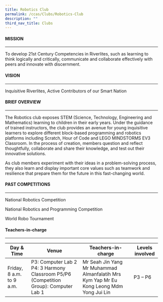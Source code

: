 ```yaml
---
title: Robotics Club
permalink: /ccas/Clubs/Robotics-Club
description: ""
third_nav_title: Clubs
---
```

#### MISSION
-------

To develop 21st Century Competencies in Riverlites, such as learning to think logically and critically, communicate and collaborate effectively with peers and innovate with discernment. 

#### VISION
------

  

Inquisitive Riverlites, Active Contributors of our Smart Nation

#### BRIEF OVERVIEW
--------------

  

The Robotics club exposes STEM (Science, Technology, Engineering and Mathematics) learning to children in their early years. Under the guidance of trained instructors, the club provides an avenue for young inquisitive learners to explore different block-based programming and robotics platforms including Scratch, Hour of Code and LEGO MINDSTORMS EV3 Classroom. In the process of creation, members question and reflect thoughtfully, collaborate and share their knowledge, and test out their innovative solutions. 

  

As club members experiment with their ideas in a problem-solving process, they also learn and display important core values such as teamwork and resilience that prepare them for the future in this fast-changing world.   

#### PAST COMPETITIONS
-----------------

  

National Robotics Competition

National Robotics and Programming Competition

World Robo Tournament  

#### Teachers-in-charge
------------------

| Day & Time | Venue | Teachers-in-charge | Levels involved |
|---|---|---|---|
|   Friday, 8 a.m. to 9 a.m. |   P3: Computer Lab 2   P4: 3 Harmony Classroom   P5/P6 (Competition Group): Computer Lab 1   |   Mr Seah Jin Yang Mr Muhammad Almanfalatih Mrs Kym Yap Mr Eu Kong Leong Mdm Yong Jui Lin   |   P3 – P6 |